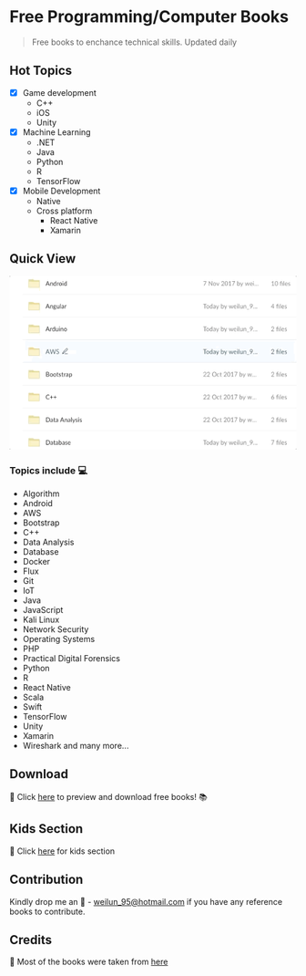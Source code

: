 # Free Programming/Computer Books 
> Free books to enchance technical skills. Updated daily 

## Hot Topics
- [x] Game development
   * C++
   * iOS
   * Unity
- [x] Machine Learning
   * .NET
   * Java
   * Python
   * R
   * TensorFlow
- [x] Mobile Development
   * Native
   * Cross platform
     * React Native
     * Xamarin

## Quick View
![](quick-look.gif "Quick view of available books")



### Topics include :computer:
* Algorithm
* Android
* AWS
* Bootstrap
* C++
* Data Analysis
* Database
* Docker
* Flux
* Git
* IoT
* Java
* JavaScript
* Kali Linux
* Network Security
* Operating Systems
* PHP
* Practical Digital Forensics
* Python
* R
* React Native
* Scala
* Swift
* TensorFlow
* Unity
* Xamarin
* Wireshark
and many more...

## Download
:link: Click  [here](https://app.box.com/v/free-programming-books) to preview and download free books! :books:

## Kids Section
:link: Click [here](https://app.box.com/s/dssd6sw6ogtqz8ikjjo9horg4bqyxuet) for kids section

## Contribution 
Kindly drop me an :email: - weilun_95@hotmail.com if you have any reference books to contribute.

## Credits
:link: Most of the books were taken from [here](https://www.packtpub.com/packt/offers/free-learning)
